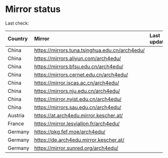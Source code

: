 <script src="./time.js"></script>
# Mirror status
Last check: <script type="text/javascript">localize(1723400890.2795172);</script>

|Country|Mirror|Last update|
|:------|:-----|:----------|
|China|https://mirrors.tuna.tsinghua.edu.cn/arch4edu/|<script type="text/javascript">localize(1723358065);</script>|
|China|https://mirrors.aliyun.com/arch4edu/|<script type="text/javascript">localize(1723358065);</script>|
|China|https://mirrors.bfsu.edu.cn/arch4edu/|<script type="text/javascript">localize(1723358065);</script>|
|China|https://mirrors.cernet.edu.cn/arch4edu/|<script type="text/javascript">localize(1723358065);</script>|
|China|https://mirror.iscas.ac.cn/arch4edu/|<script type="text/javascript">localize(1723358065);</script>|
|China|https://mirrors.nju.edu.cn/arch4edu/|<script type="text/javascript">localize(1723314911);</script>|
|China|https://mirror.nyist.edu.cn/arch4edu/|<script type="text/javascript">localize(1723358065);</script>|
|China|https://mirrors.sau.edu.cn/arch4edu/|<script type="text/javascript">localize(1723358065);</script>|
|Austria|https://at.arch4edu.mirror.kescher.at/|<script type="text/javascript">localize(1723358065);</script>|
|France|https://mirror.lesviallon.fr/arch4edu/|<script type="text/javascript">localize(1723358065);</script>|
|Germany|https://pkg.fef.moe/arch4edu/|<script type="text/javascript">localize(1723358065);</script>|
|Germany|https://de.arch4edu.mirror.kescher.at/|<script type="text/javascript">localize(1723358065);</script>|
|Germany|https://mirror.sunred.org/arch4edu/|<script type="text/javascript">localize(1723358065);</script>|

<script src="./tablefilter/tablefilter.js"></script>
<script src="./table.js"></script>